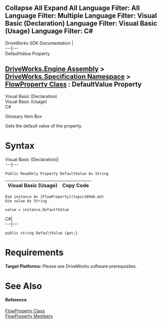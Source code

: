 Collapse All Expand All Language Filter: All  Language Filter: Multiple  Language Filter: Visual Basic (Declaration) Language Filter: Visual Basic (Usage) Language Filter: C#  
---  
DriveWorks SDK Documentation  |   
---|---  
DefaultValue Property   
  
[DriveWorks.Engine Assembly](topic2156.md) > [DriveWorks.Specification Namespace](topic10764.md) > [FlowProperty Class](topic10946.md) : DefaultValue Property  
---  
  
Visual Basic (Declaration)    
Visual Basic (Usage)    
C# 

Glossary Item Box

Gets the default value of the property. 

# Syntax

Visual Basic (Declaration)|   
---|---  
      
    
    Public ReadOnly Property DefaultValue As String  
  
Visual Basic (Usage)| Copy Code  
---|---  
      
    
    Dim instance As [FlowProperty](topic10946.md)
    Dim value As String
     
    value = instance.DefaultValue  
  
C#|   
---|---  
      
    
    public string DefaultValue {get;}  
  
# Requirements

**Target Platforms:** Please see DriveWorks software prerequisites.

# See Also

#### Reference

[FlowProperty Class](topic10946.md)   
[FlowProperty Members](topic10947.md)


